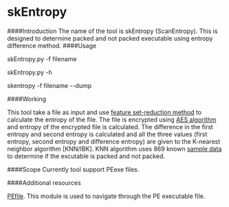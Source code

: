 # skEntropy

####Introduction
The name of the tool is skEntropy (ScanEntropy). This is designed to determine packed and not packed executable using entropy difference method.
####Usage

skEntropy.py -f filename

skEntropy.py -h 

skentropy -f filename --dump



####Working

This tool take a file as input and  use [feature set-reduction method](http://ieeexplore.ieee.org/xpl/login.jsp?tp=&arnumber=6912767&url=http%3A%2F%2Fieeexplore.ieee.org%2Fiel7%2F6903647%2F6912720%2F06912767.pdf%3Farnumber%3D6912767) to calculate the entropy of the file. The file is encrypted using [AES algorithm](https://en.wikipedia.org/wiki/Advanced_Encryption_Standard) and entropy of the encrypted file is calculated. The difference in the first entropy and second entropy is calculated and all the three values (first entropy, second entropy and difference entropy) are given to the K-nearest neighbor algorithm [KNN/IBK]. KNN algorithm uses 869 known  [sample data](https://github.com/Kamlapati/skEntropy/tree/master/sample) to determine if the excutable is packed and not packed. 

####Scope
Currently tool support PEexe files. 

####Additional resources

[PEfile](https://github.com/erocarrera/pefile). This module is used to navigate through the PE executable file. 
